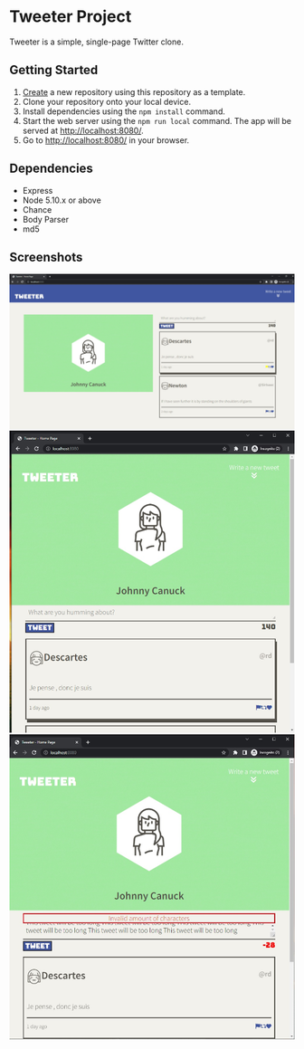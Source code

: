 # Tweeter Project

Tweeter is a simple, single-page Twitter clone.

## Getting Started

1. [Create](https://docs.github.com/en/repositories/creating-and-managing-repositories/creating-a-repository-from-a-template) a new repository using this repository as a template.
2. Clone your repository onto your local device.
3. Install dependencies using the `npm install` command.
3. Start the web server using the `npm run local` command. The app will be served at <http://localhost:8080/>.
4. Go to <http://localhost:8080/> in your browser.

## Dependencies

- Express
- Node 5.10.x or above
- Chance
- Body Parser
- md5

## Screenshots

!["Screenshot of desktop view](https://github.com/zachmanac/tweeter/blob/master/docs/tweeter-desktop-view.jpg)
!["Screenshot of mobile view](https://github.com/zachmanac/tweeter/blob/master/docs/tweeter-mobile-view.jpg)
!["Screenshot of error while attempting to create tweet that is too long](https://github.com/zachmanac/tweeter/blob/master/docs/tweeter-error.jpg)